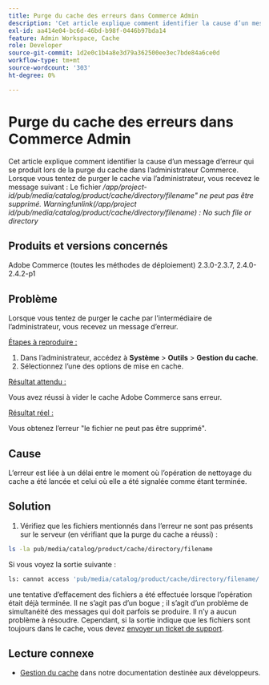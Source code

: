 ```yaml
---
title: Purge du cache des erreurs dans Commerce Admin
description: 'Cet article explique comment identifier la cause d’un message d’erreur qui se produit lors de la purge du cache dans l’administrateur Commerce. Lorsque vous tentez de purger le cache via l’administrateur, vous recevez le message suivant :'
exl-id: aa414e04-bc6d-46bd-b98f-0446b97bda14
feature: Admin Workspace, Cache
role: Developer
source-git-commit: 1d2e0c1b4a8e3d79a362500ee3ec7bde84a6ce0d
workflow-type: tm+mt
source-wordcount: '303'
ht-degree: 0%

---
```


# Purge du cache des erreurs dans Commerce Admin

Cet article explique comment identifier la cause d’un message d’erreur qui se produit lors de la purge du cache dans l’administrateur Commerce. Lorsque vous tentez de purger le cache via l’administrateur, vous recevez le message suivant :
Le fichier */app/project-id/pub/media/catalog/product/cache/directory/filename&quot; ne peut pas être supprimé. Warning!unlink(/app/project id/pub/media/catalog/product/cache/directory/filename) : No such file or directory*

## Produits et versions concernés

Adobe Commerce (toutes les méthodes de déploiement) 2.3.0-2.3.7, 2.4.0-2.4.2-p1

## Problème

Lorsque vous tentez de purger le cache par l’intermédiaire de l’administrateur, vous recevez un message d’erreur.

<u>Étapes à reproduire :</u>

1. Dans l’administrateur, accédez à **Système** > **Outils** > **Gestion du cache**.
1. Sélectionnez l’une des options de mise en cache.

<u>Résultat attendu :</u>

Vous avez réussi à vider le cache Adobe Commerce sans erreur.

<u>Résultat réel :</u>

Vous obtenez l’erreur &quot;le fichier ne peut pas être supprimé&quot;.

## Cause

L’erreur est liée à un délai entre le moment où l’opération de nettoyage du cache a été lancée et celui où elle a été signalée comme étant terminée.

## Solution

1. Vérifiez que les fichiers mentionnés dans l’erreur ne sont pas présents sur le serveur (en vérifiant que la purge du cache a réussi) :

```bash
ls -la pub/media/catalog/product/cache/directory/filename
```

Si vous voyez la sortie suivante :

```bash
ls: cannot access 'pub/media/catalog/product/cache/directory/filename/': No such file or directory
```

une tentative d’effacement des fichiers a été effectuée lorsque l’opération était déjà terminée. Il ne s’agit pas d’un bogue ; il s’agit d’un problème de simultanéité des messages qui doit parfois se produire. Il n’y a aucun problème à résoudre.
Cependant, si la sortie indique que les fichiers sont toujours dans le cache, vous devez [envoyer un ticket de support](/help/help-center-guide/help-center/magento-help-center-user-guide.md#submit-ticket).

## Lecture connexe

* [Gestion du cache](https://docs.magento.com/user-guide/system/cache-management.html) dans notre documentation destinée aux développeurs.
